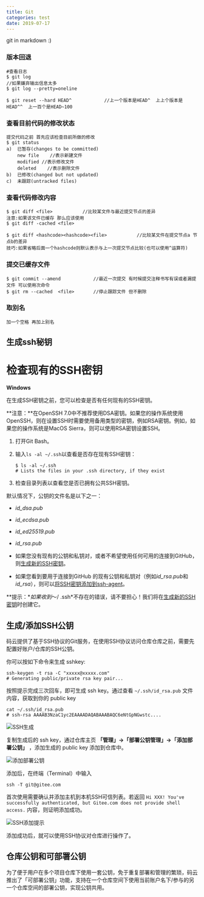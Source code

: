 ```yaml
---
title: Git
categories: test
date: 2019-07-17
---
```


git in markdown :)



### 版本回退

```
#查看日志
$ git log								
//如果嫌弃输出信息太多
$ git log --pretty=oneline

$ git reset --hard HEAD^			//上一个版本是HEAD^  上上个版本是HEAD^^  上一百个是HEAD~100
```

### 查看目前代码的修改状态

```
提交代码之前 首先应该检查目前所做的修改
$ git status
a)  已暂存(changes to be committed)
	new file    //表示新建文件
	modified //表示修改文件
	deleted    //表示删除文件
b)  已修改(changed but not updated)
c)  未跟踪(untracked files)
```

### 查看代码修改内容

```
$ git diff <file>			//比较某文件与最近提交节点的差异
注意:如果该文件已缓存 那么应该使用
$ git diff -cached <file>

$ git diff <hashcode><hashcode><file>			//比较某文件在提交节点a 节点b的差异
技巧:如果省略后面一个hashcode则默认表示与上一次提交节点比较(也可以使用^运算符)
```

### 提交已缓存文件

```
$ git commit --amend			//最近一次提交 有时候提交注释书写有误或者漏提文件 可以使用次命令
$ git rm --cached  <file> 		//停止跟踪文件 但不删除
```

### 取别名

```
加一个空格 再加上别名
```

## 生成ssh秘钥

# 检查现有的SSH密钥

**Windows**

在生成SSH密钥之前，您可以检查是否有任何现有的SSH密钥。

**注意：**在OpenSSH 7.0中不推荐使用DSA密钥。如果您的操作系统使用OpenSSH，则在设置SSH时需要使用备用类型的密钥，例如RSA密钥。例如，如果您的操作系统是MacOS Sierra，则可以使用RSA密钥设置SSH。

1. 打开Git Bash。

2. 输入`ls -al ~/.ssh`以查看是否存在现有SSH密钥：

   ```shell
   $ ls -al ~/.ssh
   # Lists the files in your .ssh directory, if they exist
   ```

3. 检查目录列表以查看您是否已拥有公共SSH密钥。

默认情况下，公钥的文件名是以下之一：

- *id_dsa.pub*
- *id_ecdsa.pub*
- *id_ed25519.pub*
- *id_rsa.pub*

- 如果您没有现有的公钥和私钥对，或者不希望使用任何可用的连接到GitHub，则[生成新的SSH密钥](https://help.github.com/en/articles/generating-a-new-ssh-key-and-adding-it-to-the-ssh-agent)。
- 如果您看到要用于连接到GitHub 的现有公钥和私钥对（例如*id_rsa.pub*和*id_rsa*），则可以[将SSH密钥添加到ssh-agent](https://help.github.com/en/articles/generating-a-new-ssh-key-and-adding-it-to-the-ssh-agent/#adding-your-ssh-key-to-the-ssh-agent)。

**提示：**如果收到*〜/ .ssh*不存在的错误，请不要担心！我们将在[生成新的SSH密钥](https://help.github.com/en/articles/generating-a-new-ssh-key-and-adding-it-to-the-ssh-agent)时创建它。

## 生成/添加SSH公钥

码云提供了基于SSH协议的Git服务，在使用SSH协议访问仓库仓库之前，需要先配置好账户/仓库的SSH公钥。

你可以按如下命令来生成 sshkey:

```
ssh-keygen -t rsa -C "xxxxx@xxxxx.com"  
# Generating public/private rsa key pair...
```

按照提示完成三次回车，即可生成 ssh key。通过查看 `~/.ssh/id_rsa.pub` 文件内容，获取到你的 public key

```
cat ~/.ssh/id_rsa.pub
# ssh-rsa AAAAB3NzaC1yc2EAAAADAQABAAABAQC6eNtGpNGwstc....
```

![SSH生成](https://images.gitee.com/uploads/images/2018/0814/170141_5aa5bc98_551147.png)

复制生成后的 ssh key，通过仓库主页 **「管理」->「部署公钥管理」->「添加部署公钥」** ，添加生成的 public key 添加到仓库中。

![添加部署公钥](https://images.gitee.com/uploads/images/2018/0814/233212_29a62378_551147.png)

添加后，在终端（Terminal）中输入

```
ssh -T git@gitee.com
```

首次使用需要确认并添加主机到本机SSH可信列表。若返回 `Hi XXX! You've successfully authenticated, but Gitee.com does not provide shell access.` 内容，则证明添加成功。

![SSH添加提示](https://images.gitee.com/uploads/images/2018/0814/170837_4c5ef029_551147.png)

添加成功后，就可以使用SSH协议对仓库进行操作了。

## 仓库公钥和可部署公钥

为了便于用户在多个项目仓库下使用一套公钥，免于重复部署和管理的繁琐，码云推出了「可部署公钥」功能，支持在一个仓库空间下使用当前账户名下/参与的另一个仓库空间的部署公钥，实现公钥共用。